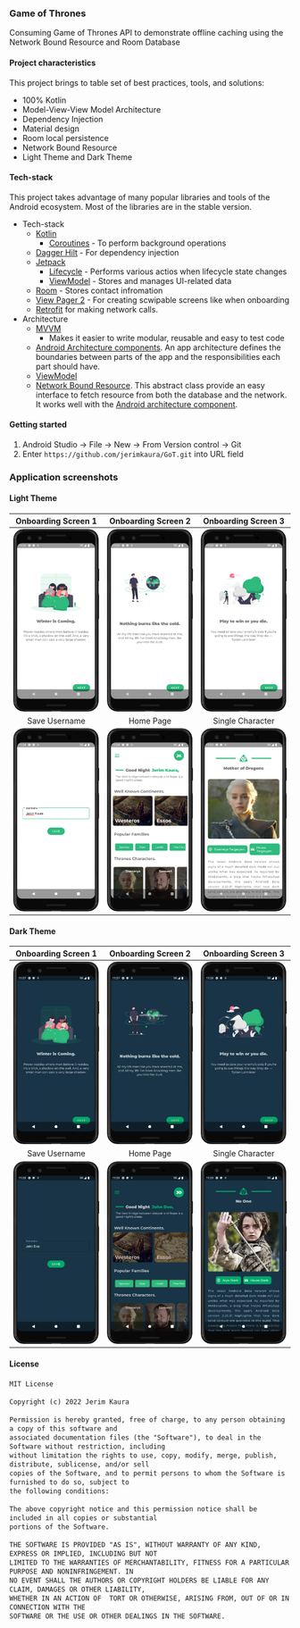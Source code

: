 ### Game of Thrones
Consuming Game of Thrones API to demonstrate offline caching using the Network Bound Resource and Room Database

#### Project characteristics

This project brings to table set of best practices, tools, and solutions:

* 100% Kotlin
* Model-View-View Model Architecture
* Dependency Injection
* Material design
* Room local persistence
* Network Bound Resource
* Light Theme and Dark Theme

#### Tech-stack

This project takes advantage of many popular libraries and tools of the Android ecosystem. Most of
the libraries are in the stable version.

* Tech-stack
    * [Kotlin](https://kotlinlang.org/)
        + [Coroutines](https://kotlinlang.org/docs/reference/coroutines-overview.html) - To perform
          background operations
    * [Dagger Hilt](https://dagger.dev/hilt/) - For dependency injection
    * [Jetpack](https://developer.android.com/jetpack)
        * [Lifecycle](https://developer.android.com/topic/libraries/architecture/lifecycle) -
          Performs various actios when lifecycle state changes
        * [ViewModel](https://developer.android.com/topic/libraries/architecture/viewmodel) - Stores
          and manages UI-related data
    * [Room](https://developer.android.com/training/data-storage/room) - Stores contact infromation 
    * [View Pager 2](https://developer.android.com/guide/navigation/navigation-swipe-view-2) - For creating scwipable screens like when onboarding
    * [Retrofit](https://github.com/square/retrofit) for making network calls.
* Architecture
    * [MVVM](https://developer.android.com/jetpack/guide?gclid=CjwKCAiAvaGRBhBlEiwAiY-yMLJgFw8dtzM8r78wKMlnykKhTDwh5vx4ZOGqGBbXQ8PEFlYsS_b_oBoCRGoQAvD_BwE&gclsrc=aw.ds)
        - Makes it easier to write modular, reusable and easy to test code
    * [Android Architecture components](https://developer.android.com/topic/libraries/architecture). An app architecture defines the boundaries between parts of the app and the responsibilities each part should have. 
    * [ViewModel](https://developer.android.com/topic/libraries/architecture/viewmodel)
    * [Network Bound Resource](https://medium.com/android-news/making-android-jetpacks-networkboundresource-work-in-offline-mode-fd06ef545ec1). This abstract class provide an easy interface to fetch resource from both the database and the network. It works well with the [Android architecture component](https://developer.android.com/topic/architecture).

#### Getting started

1. Android Studio -> File -> New -> From Version control -> Git
2. Enter `https://github.com/jerimkaura/GoT.git` into URL field

### Application screenshots

#### Light Theme

Onboarding Screen 1           |  Onboarding Screen 2             | Onboarding Screen 3             |
:-------------------------:|:-------------------------:|:-------------------------:|
![Onboarding Screen 1  ](images/onboard1-light.png)  |  ![ Onboarding Screen 2   ](images/onboard2-ligh.png)|  ![Onboarding Screen 3 ](images/onboard3-light.png)| 
Save Username          |  Home Page           | Single Character            |
![Save Username ](images/profile-name-light.png)  |  ![Home Page  ](images/home-page-light.png)|  ![Single Character](images/single-character-light.png)| 

#### Dark Theme
Onboarding Screen 1           |  Onboarding Screen 2             | Onboarding Screen 3             |
:-------------------------:|:-------------------------:|:-------------------------:|
![Onboarding Screen 1   ](images/onboard1-dark.png)  |  ![Onboarding Screen 2](images/onboard2-dark.png)|  ![Onboarding Screen 3   ](images/onboard3-dark.png)| 
Save Username          |  Home Page           | Single Character            |
![Save Username ](images/profile-dark.png)  |  ![Home Page   ](images/home-page-dark.png)|  ![Single Character    ](images/single-character-dark.png)| 


#### License

 ```
 MIT License
 
 Copyright (c) 2022 Jerim Kaura
 
 Permission is hereby granted, free of charge, to any person obtaining a copy of this software and 
 associated documentation files (the "Software"), to deal in the Software without restriction, including 
 without limitation the rights to use, copy, modify, merge, publish, distribute, sublicense, and/or sell 
 copies of the Software, and to permit persons to whom the Software is furnished to do so, subject to 
 the following conditions:
 
 The above copyright notice and this permission notice shall be included in all copies or substantial 
 portions of the Software.
 
 THE SOFTWARE IS PROVIDED "AS IS", WITHOUT WARRANTY OF ANY KIND, EXPRESS OR IMPLIED, INCLUDING BUT NOT 
 LIMITED TO THE WARRANTIES OF MERCHANTABILITY, FITNESS FOR A PARTICULAR PURPOSE AND NONINFRINGEMENT. IN 
 NO EVENT SHALL THE AUTHORS OR COPYRIGHT HOLDERS BE LIABLE FOR ANY CLAIM, DAMAGES OR OTHER LIABILITY, 
 WHETHER IN AN ACTION OF  TORT OR OTHERWISE, ARISING FROM, OUT OF OR IN CONNECTION WITH THE 
 SOFTWARE OR THE USE OR OTHER DEALINGS IN THE SOFTWARE.
 ```
